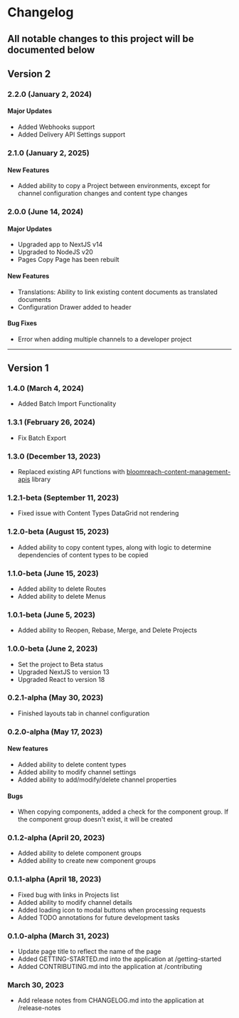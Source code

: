 # Changelog
## All notable changes to this project will be documented below

## Version 2

### 2.2.0 (January 2, 2024)
#### Major Updates
- Added Webhooks support
- Added Delivery API Settings support

### 2.1.0 (January 2, 2025)
#### New Features
- Added ability to copy a Project between environments, except for channel configuration changes and content type changes

### 2.0.0 (June 14, 2024)
#### Major Updates
- Upgraded app to NextJS v14
- Upgraded to NodeJS v20
- Pages Copy Page has been rebuilt

#### New Features
- Translations: Ability to link existing content documents as translated documents
- Configuration Drawer added to header

#### Bug Fixes
- Error when adding multiple channels to a developer project

---

## Version 1

### 1.4.0 (March 4, 2024)
- Added Batch Import Functionality

### 1.3.1 (February 26, 2024)
- Fix Batch Export

### 1.3.0 (December 13, 2023)
- Replaced existing API functions with [bloomreach-content-management-apis](https://www.npmjs.com/package/bloomreach-content-management-apis) library

### 1.2.1-beta (September 11, 2023)
- Fixed issue with Content Types DataGrid not rendering

### 1.2.0-beta (August 15, 2023)
- Added ability to copy content types, along with logic to determine dependencies of content types to be copied

### 1.1.0-beta (June 15, 2023)
- Added ability to delete Routes
- Added ability to delete Menus

### 1.0.1-beta (June 5, 2023)
- Added ability to Reopen, Rebase, Merge, and Delete Projects

### 1.0.0-beta (June 2, 2023)
- Set the project to Beta status
- Upgraded NextJS to version 13
- Upgraded React to version 18

### 0.2.1-alpha (May 30, 2023)
- Finished layouts tab in channel configuration

### 0.2.0-alpha (May 17, 2023)
#### New features
- Added ability to delete content types
- Added ability to modify channel settings
- Added ability to add/modify/delete channel properties
#### Bugs
- When copying components, added a check for the component group. If the component group doesn't exist, it will be created

### 0.1.2-alpha (April 20, 2023)
- Added ability to delete component groups
- Added ability to create new component groups

### 0.1.1-alpha (April 18, 2023)
- Fixed bug with links in Projects list
- Added ability to modify channel details
- Added loading icon to modal buttons when processing requests
- Added TODO annotations for future development tasks

### 0.1.0-alpha (March 31, 2023)
- Update page title to reflect the name of the page
- Added GETTING-STARTED.md into the application at /getting-started
- Added CONTRIBUTING.md into the application at /contributing

### March 30, 2023
- Add release notes from CHANGELOG.md into the application at /release-notes
